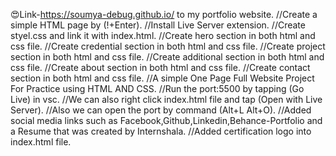 😍Link-https://soumya-debug.github.io/ to my portfolio website.
//Create a simple HTML page by (!+Enter).
//Install Live Server extension.
//Create styel.css and link it with index.html.
//Create hero section in both html and css file.
//Create credential section in both html and css file.
//Create project section in both html and css file.
//Create additional section in both html and css file.
//Create about section in both html and css file.
//Create contact section in both html and css file.
//A simple One Page Full Website Project For Practice using HTML AND CSS.
//Run the port:5500 by tapping (Go Live) in vsc.
//We can also right click index.html file and tap (Open with Live Server).
//Also we can open the port by command (Alt+L Alt+O).
//Added social media links such as Facebook,Github,Linkedin,Behance-Portfolio and a Resume that was created by Internshala.
//Added certification logo into index.html file.
